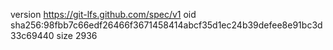 version https://git-lfs.github.com/spec/v1
oid sha256:98fbb7c66edf26466f3671458414abcf35d1ec24b39defee8e91bc3d33c69440
size 2936
